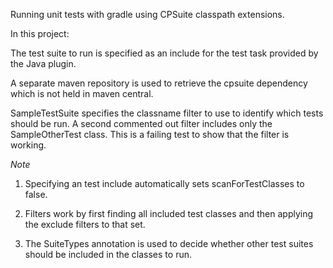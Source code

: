 Running unit tests with gradle using CPSuite classpath extensions.

In this project: 
	
The test suite to run is specified as an include for the test task provided by the Java plugin.

A separate maven repository is used to retrieve the cpsuite dependency which is not held in maven central.

SampleTestSuite specifies the classname filter to use to identify which tests should be run. A second commented out filter includes only the SampleOtherTest class. This is a failing test to show that the filter is working.

*Note*

1. Specifying an test include automatically sets scanForTestClasses to false.

2. Filters work by first finding all included test classes and then applying the exclude filters to that set.

3. The SuiteTypes annotation is used to decide whether other test suites should be included in the classes to run.


